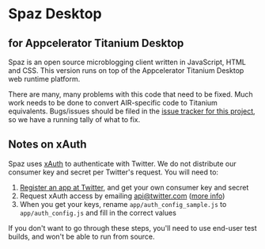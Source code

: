 # Spaz Desktop
## for Appcelerator Titanium Desktop

Spaz is an open source microblogging client written in JavaScript, HTML and CSS. This version runs on top of the Appcelerator Titanium Desktop web runtime platform.

There are many, many problems with this code that need to be fixed. Much work needs to be done to convert AIR-specific code to Titanium equivalents. Bugs/issues should be filed in the [issue tracker for this project](https://github.com/funkatron/spaz-desktop-titanium/issues), so we have a running tally of what to fix.

## Notes on xAuth ##

Spaz uses [xAuth](http://dev.twitter.com/pages/xauth) to authenticate with Twitter. We do not distribute our consumer key and secret per Twitter's request. You will need to:

  1. [Register an app at Twitter](https://twitter.com/apps/new), and get your own consumer key and secret
  2. Request xAuth access by emailing <api@twitter.com> ([more info](http://dev.twitter.com/pages/xauth))
  3. When you get your keys, rename `app/auth_config_sample.js` to `app/auth_config.js` and fill in the correct values

If you don't want to go through these steps, you'll need to use end-user test builds, and won't be able to run from source.
